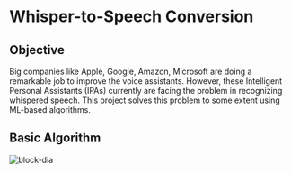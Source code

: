# Whisper-to-Speech Conversion



## Objective
Big companies like Apple, Google, Amazon, Microsoft are doing a remarkable job to improve the voice assistants. However, these Intelligent Personal Assistants (IPAs) currently are facing the problem in recognizing whispered speech. This project solves this problem to some extent using ML-based algorithms.

## Basic Algorithm
![block-dia](https://user-images.githubusercontent.com/47143544/56796904-28e08600-6831-11e9-8464-515f12821273.jpeg)


